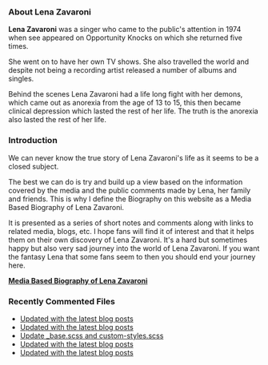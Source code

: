 ### About Lena Zavaroni

<p><strong>Lena Zavaroni</strong> was a singer who came to the public's attention in 1974 when see appeared on Opportunity Knocks on which she returned five times.</p>

<p>She went on to have her own TV shows. She also travelled the world and despite not being a recording artist released a number of albums and singles.</p>

<p>Behind the scenes Lena Zavaroni had a life long fight with her demons, which came out as anorexia from the age of 13 to 15, this then became clinical depression which lasted the rest of her life. The truth is the anorexia also lasted the rest of her life.</p>

### Introduction

<p>We can never know the true story of Lena Zavaroni's life as it seems to be a closed subject.</p>

<p>The best we can do is try and build up a view based on the information covered by the media and the public comments made by Lena, her family and friends. This is why I define the Biography on this website as a Media Based Biography of Lena Zavaroni.</p>

<p>It is presented as a series of short notes and comments along with links to related media, blogs, etc. I hope fans will find it of interest and that it helps them on their own discovery of Lena Zavaroni. It's a hard but sometimes happy but also very sad journey into the world of Lena Zavaroni. If you want the fantasy Lena that some fans seem to then you should end your journey here.</p>

<a href="https://fanzoflenazavaroni.github.io/biography/lena-zavaroni/"><strong>Media Based Biography of Lena Zavaroni</strong></a>

### Recently Commented Files

<!-- BLOG-POST-LIST:START -->
- [Updated with the latest blog posts](https://github.com/FanzOfLenaZavaroni/fanzoflenazavaroni.github.io/commit/52ad58c49080dafcaa5f2a9da763b5f8d14bffe7)
- [Updated with the latest blog posts](https://github.com/FanzOfLenaZavaroni/fanzoflenazavaroni.github.io/commit/dc067076b46c2e506a932c87f5b8db1c412e488f)
- [Update _base.scss and custom-styles.scss](https://github.com/FanzOfLenaZavaroni/fanzoflenazavaroni.github.io/commit/ba669e145f2013519c561a9c7fca9c5ce48910b7)
- [Updated with the latest blog posts](https://github.com/FanzOfLenaZavaroni/fanzoflenazavaroni.github.io/commit/b1399b11fe1c72140c671959b5c374dc33326a35)
- [Updated with the latest blog posts](https://github.com/FanzOfLenaZavaroni/fanzoflenazavaroni.github.io/commit/204029d5c6aed3b7b74da26ae051ddccafecf534)
<!-- BLOG-POST-LIST:END -->
